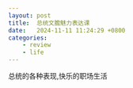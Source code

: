 ```yaml
---
layout: post
title:  总统文膽魅力表达课
date:   2024-11-11 11:24:29 +0800
categories: 
    - review
    - life
---
```


总统的各种表现,快乐的职场生活


